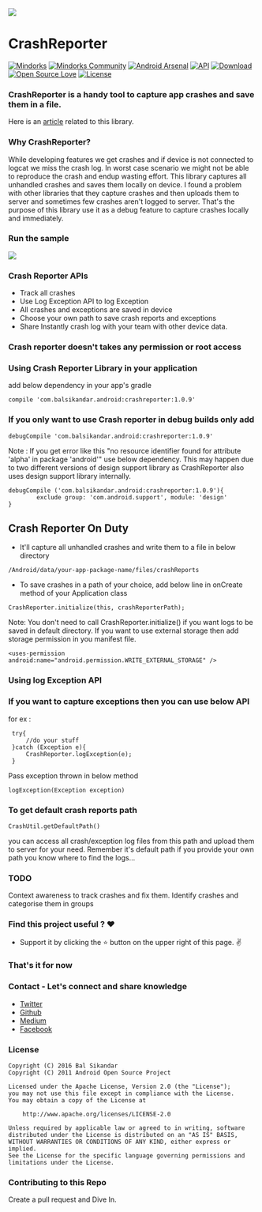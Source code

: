 <img src=https://github.com/balsikandar/CrashReporter/blob/master/assets/crash_reporter_banner.png >

# CrashReporter

[![Mindorks](https://img.shields.io/badge/mindorks-opensource-blue.svg)](https://mindorks.com/open-source-projects)
[![Mindorks Community](https://img.shields.io/badge/join-community-blue.svg)](https://mindorks.com/join-community)
[![Android Arsenal](https://img.shields.io/badge/Android%20Arsenal-CrashReporter-brightgreen.svg?style=flat)](https://android-arsenal.com/details/1/6190) [![API](https://img.shields.io/badge/API-15%2B-brightgreen.svg?style=flat)](https://android-arsenal.com/api?level=15)
[ ![Download](https://api.bintray.com/packages/balsikandarnsit/maven/Crash-Reporter/images/download.svg) ](https://bintray.com/balsikandarnsit/maven/Crash-Reporter/_latestVersion)
[![Open Source Love](https://badges.frapsoft.com/os/v1/open-source.svg?v=102)](https://opensource.org/licenses/Apache-2.0)
[![License](https://img.shields.io/badge/license-Apache%202.0-blue.svg)](https://github.com/balsikandar/CrashReporter/blob/master/LICENSE)

### CrashReporter is a handy tool to capture app crashes and save them in a file.
Here is an [article](https://blog.mindorks.com/android-debugging-crashreporter-on-duty-f8ecfc63f3c6) related to this library.

### Why CrashReporter? 

While developing features we get crashes and if device is not connected to logcat we miss the crash log. In worst case scenario we might not be able to reproduce the crash and endup wasting effort. This library captures all unhandled crashes and saves them locally on device. I found a problem with other libraries that they capture crashes and then uploads them to server and sometimes few crashes aren't logged to server. That's the purpose of this library use it as a debug feature to capture crashes locally and immediately.

### Run the sample
<img src=https://github.com/balsikandar/CrashReporter/blob/master/assets/crash_reporter_work_flow.gif >

### Crash Reporter APIs

- Track all crashes
- Use Log Exception API to log Exception
- All crashes and exceptions are saved in device
- Choose your own path to save crash reports and exceptions
- Share Instantly crash log with your team with other device data.

### Crash reporter doesn't takes any permission or root access
### Using Crash Reporter Library in your application
add below dependency in your app's gradle
```
compile 'com.balsikandar.android:crashreporter:1.0.9'
```
### If you only want to use Crash reporter in debug builds only add
```
debugCompile 'com.balsikandar.android:crashreporter:1.0.9'
```
Note : If you get error like this "no resource identifier found for attribute 'alpha' in package 'android'" use below dependency. This may happen due to two different versions of design support library as CrashReporter also uses design support library internally.

```
debugCompile ('com.balsikandar.android:crashreporter:1.0.9'){
        exclude group: 'com.android.support', module: 'design'
}
```

## Crash Reporter On Duty
- It'll capture all unhandled crashes and write them to a file in below directory
```
/Android/data/your-app-package-name/files/crashReports
```
- To save crashes in a path of your choice, add below line in onCreate method of your Application class
```
CrashReporter.initialize(this, crashReporterPath);
```
Note: You don't need to call CrashReporter.initialize() if you want logs to be saved in default directory. If you want to use external storage then add storage permission in you manifest file.

```
<uses-permission android:name="android.permission.WRITE_EXTERNAL_STORAGE" />
```

### Using log Exception API
### If you want to capture exceptions then you can use below API
for ex :
```
 try{
     //do your stuff
 }catch (Exception e){
     CrashReporter.logException(e);
 }
```
Pass exception thrown in below method

```
logException(Exception exception)
```

### To get default crash reports path
```
CrashUtil.getDefaultPath()
```
you can access all crash/exception log files from this path and upload them to server for your need. Remember it's default path 
if you provide your own path you know where to find the logs...

### TODO
Context awareness to track crashes and fix them.
Identify crashes and categorise them in groups

### Find this project useful ? :heart:
* Support it by clicking the :star: button on the upper right of this page. :v:

### That's it for now

### Contact - Let's connect and share knowledge
- [Twitter](https://twitter.com/balsikandar)
- [Github](https://github.com/balsikandar)
- [Medium](https://medium.com/@balsikandar.nsit)
- [Facebook](https://www.facebook.com/balsikandar)

### License

   ```
   Copyright (C) 2016 Bal Sikandar
   Copyright (C) 2011 Android Open Source Project

   Licensed under the Apache License, Version 2.0 (the "License");
   you may not use this file except in compliance with the License.
   You may obtain a copy of the License at

       http://www.apache.org/licenses/LICENSE-2.0

   Unless required by applicable law or agreed to in writing, software
   distributed under the License is distributed on an "AS IS" BASIS,
   WITHOUT WARRANTIES OR CONDITIONS OF ANY KIND, either express or implied.
   See the License for the specific language governing permissions and
   limitations under the License.
   ```
   ### Contributing to this Repo
   Create a pull request and Dive In.
